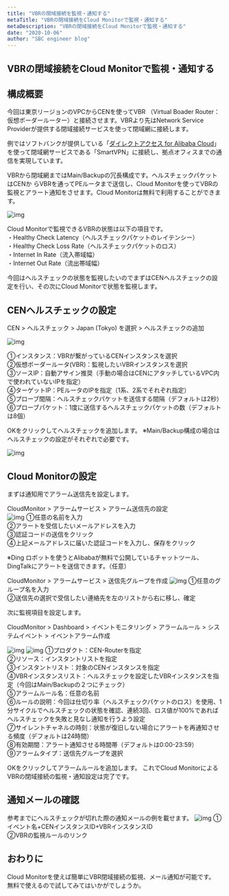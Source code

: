 ```yaml
---
title: "VBRの閉域接続を監視・通知する"
metaTitle: "VBRの閉域接続をCloud Monitorで監視・通知する"
metaDescription: "VBRの閉域接続をCloud Monitorで監視・通知する"
date: "2020-10-06"
author: "SBC engineer blog"
---
```


## VBRの閉域接続をCloud Monitorで監視・通知する


## 構成概要 

今回は東京リージョンのVPCからCENを使ってVBR （Virtual Boader Router：仮想ボーダールーター）と接続させます。VBRより先はNetwork Service Providerが提供する閉域接続サービスを使って閉域網に接続します。

例ではソフトバンクが提供している「<a href="https://www.softbank.jp/biz/nw/nwp/cloud_access/direct_access_for_alibaba/" target="_blank" >ダイレクトアクセス for Alibaba Cloud</a>」を使って閉域網サービスである「SmartVPN」に接続し、拠点オフィスまでの通信を実現しています。

VBRから閉域網まではMain/Backupの冗長構成です。ヘルスチェックパケットはCENか
らVBRを通ってPEルータまで送信し、Cloud Monitorを使ってVBRの監視とアラート通知をさせます。Cloud Monitorは無料で利用することができます。     

![img](https://raw.githubusercontent.com/sbcloud/help/master/content/usecase-network/Network_images_26006613634958700/20201006112158.png "img")



Cloud Monitorで監視できるVBRの状態は以下の項目です。  
 ・Healthy Check Latency（ヘルスチェックパケットのレイテンシー）  
 ・Healthy Check Loss Rate（ヘルスチェックパケットのロス）  
 ・Internet In Rate（流入帯域幅）  
 ・Internet Out Rate（流出帯域幅）  

 今回はヘルスチェックの状態を監視したいのでまずはCENヘルスチェックの設定を行い、その次にCloud Monitorで状態を監視します。

   

## CENヘルスチェックの設定

CEN > ヘルスチェック > Japan (Tokyo) を選択 > ヘルスチェックの追加

![img](https://raw.githubusercontent.com/sbcloud/help/master/content/usecase-network/Network_images_26006613634958700/20201006112434.png "img")

①インスタンス：VBRが繋がっているCENインスタンスを選択  
②仮想ボーダールータ(VBR)：監視したいVBRインスタンスを選択  
③ソースIP：自動アサイン推奨（手動の場合はCENにアタッチしているVPC内で使われていないIPを指定）  
④ターゲットIP：PEルータのIPを指定（1系、2系でそれぞれ指定）  
⑤プローブ間隔：ヘルスチェックパケットを送信する間隔（デフォルトは2秒）  
⑥プローブパケット：1度に送信するヘルスチェックパケットの数（デフォルトは8個）  

OKをクリックしてヘルスチェックを追加します。
※Main/Backup構成の場合はヘルスチェックの設定がそれぞれで必要です。

![img](https://raw.githubusercontent.com/sbcloud/help/master/content/usecase-network/Network_images_26006613634958700/20201006112050.png "img")

   

## Cloud Monitorの設定 

まずは通知用でアラーム送信先を設定します。

CloudMonitor > アラームサービス > アラーム送信先の設定  
![img](https://raw.githubusercontent.com/sbcloud/help/master/content/usecase-network/Network_images_26006613634958700/20200916162926.png "img")
①任意の名前を入力  
②アラートを受信したいメールアドレスを入力  
③認証コードの送信をクリック   
④上記メールアドレスに届いた認証コードを入力し、保存をクリック  

※Ding ロボットを使うとAlibabaが無料で公開しているチャットツール、
DingTalkにアラートを送信できます。（任意）

CloudMonitor > アラームサービス > 送信先グループを作成
![img](https://raw.githubusercontent.com/sbcloud/help/master/content/usecase-network/Network_images_26006613634958700/20200916163418.png "img")
①任意のグループ名を入力  
②送信先の選択で受信したい連絡先を左のリストから右に移し、確定

次に監視項目を設定します。

CloudMonitor > Dashboard > イベントモニタリング > アラームルール > システムイベント > イベントアラーム作成

![img](https://raw.githubusercontent.com/sbcloud/help/master/content/usecase-network/Network_images_26006613634958700/20201001162327.png "img")
![img](https://raw.githubusercontent.com/sbcloud/help/master/content/usecase-network/Network_images_26006613634958700/20201001162344.png "img")
①プロダクト：CEN-Routerを指定   
②リソース：インスタントリストを指定  
③インスタントリスト：対象のCENインスタンスを指定  
④VBRインスタンスリスト：ヘルスチェックを設定したVBRインスタンスを指定（今回はMain/Backupの２つにチェック）  
⑤アラームルール名：任意の名前  
⑥ルールの説明：今回は仕切り率（ヘルスチェックパケットのロス）を使用、1分サイクルでヘルスチェックの状態を確認、連続3回、ロス値が100%であればヘルスチェックを失敗と見なし通知を行うよう設定  
⑦サイレントチャネルの時刻：状態が復旧しない場合にアラートを再通知させる頻度（デフォルトは24時間）  
⑧有効期間：アラート通知させる時間帯（デフォルトは0:00-23:59）  
⑨アラームタイプ：送信先グループを選択  

OKをクリックしてアラームルールを追加します。
これでCloud MonitorによるVBRの閉域接続の監視・通知設定は完了です。

   

## 通知メールの確認

参考までにヘルスチェックが切れた際の通知メールの例を載せます。
![img](https://raw.githubusercontent.com/sbcloud/help/master/content/usecase-network/Network_images_26006613634958700/20201001162403.png "img")
①イベント名+CENインスタンスID+VBRインスタンスID  
②VBRの監視ルールのリンク  

   

## おわりに

Cloud Monitorを使えば簡単にVBR閉域接続の監視、メール通知が可能です。  
無料で使えるので試してみてはいかがでしょうか。

